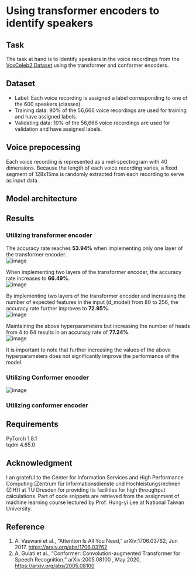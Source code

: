# Using transformer encoders to identify speakers

## Task
The task at hand is to identify speakers in the voice recordings from the [VoxCeleb2 Dataset](https://www.robots.ox.ac.uk/~vgg/data/voxceleb/vox2.html) using the transformer and conformer encoders.

## Dataset
- Label: Each voice recording is assigned a label corresponding to one of the 600 speakers (classes).
- Training data: 90% of the 56,666 voice recordings are used for training and have assigned labels.
- Validating data: 10% of the 56,666 voice recordings are used for validation and have assigned labels.
<!--- Testing data: There are 4,000 voice recordings without labels for testing.-->

## Voice prepocessing
Each voice recording is represented as a mel-spectrogram with 40 dimensions. Because the length of each voice recording varies, a fixed segment of 128x15ms is randomly extracted from each recording to serve as input data.

## Model architecture

## Results
### Utilizing transformer encoder
The accuracy rate reaches **53.94%** when implementing only one layer of the transformer encoder.  
![image](https://github.com/Wen-ChuangChou/Speaker-identification/blob/main/doc/fig/acc_1_transform_layer.png?raw=true)

When implementing two layers of the transformer encoder, the accuracy rate increases to **66.49%**.  
![image](https://github.com/Wen-ChuangChou/Speaker-identification/blob/main/doc/fig/acc_2_transform_layers.png?raw=true)

By implementing two layers of the transformer encoder and increasing the number of expected features in the input (d_model) from 80 to 256, the accuracy rate further improves to **72.95%**.  
![image](https://github.com/Wen-ChuangChou/Speaker-identification/blob/main/doc/fig/acc_2_transform_layers_increase_d_model.png?raw=true)

Maintaining the above hyperparameters but increasing the number of heads from 4 to 64 results in an accuracy rate of **77.24%**.  
![image](https://github.com/Wen-ChuangChou/Speaker-identification/blob/main/doc/fig/acc_2_transform_layers_increase_d_model_increase_head.png?raw=true)

It is important to note that further increasing the values of the above hyperparameters does not significantly improve the performance of the model.

### Utilizing Conformer encoder
![image](https://github.com/Wen-ChuangChou/Speaker-identification/blob/main/doc/fig/acc_conformer_layer_3_head_32%20.png)


### Utilizing conformer encoder

## Requirements
PyTorch 1.8.1  
tqdm 4.65.0

## Acknowledgment
I an grateful to the Center for Information Services and High Performance Computing [Zentrum für Informationsdienste und Hochleistungsrechnen (ZIH)] at TU Dresden for providing its facilities for high throughput calculations. Part of code snippets are retrieved from the assignment of machine learning course lectured by Prof. Hung-yi Lee at National Taiwan University.

## Reference
1. A. Vaswani et al., “Attention Is All You Need,” arXiv:1706.03762, Jun 2017. https://arxiv.org/abs/1706.03762
2. A. Gulati et al., “Conformer: Convolution-augmented Transformer for Speech Recognition,” arXiv:2005.08100 , May 2020, https://arxiv.org/abs/2005.08100

‌
